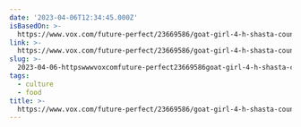 ```yaml
---
date: '2023-04-06T12:34:45.000Z'
isBasedOn: >-
  https://www.vox.com/future-perfect/23669586/goat-girl-4-h-shasta-county-seizure
link: >-
  https://www.vox.com/future-perfect/23669586/goat-girl-4-h-shasta-county-seizure
slug: >-
  2023-04-06-httpswwwvoxcomfuture-perfect23669586goat-girl-4-h-shasta-county-seizure
tags:
  - culture
  - food
title: >-
  https://www.vox.com/future-perfect/23669586/goat-girl-4-h-shasta-county-seizure
---
```


